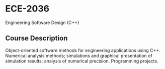 # ECE-2036
Engineering Software Design (C++)
## Course Description
Object-oriented	software	methods	for	engineering	applications using	C++. Numerical	analysis	methods;	simulations	and	graphical	presentation	of	simulation	results;	analysis of	numerical	precision.	Programming	projects.
